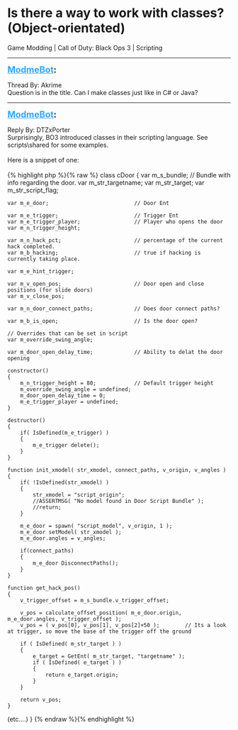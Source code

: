 # Is there a way to work with classes? (Object-orientated)
Game Modding | Call of Duty: Black Ops 3 | Scripting

---
<strong style="font-size: 1.4em;"><span style="text-decoration: underline;text-decoration-color: #34a7f9;"><span style="color:#34a7f9;">ModmeBot</span></span>:</strong>

<p>Thread By: Akrime<br />Question is in the title. Can I make classes just like in C# or Java?</p>

---
<strong style="font-size: 1.4em;"><span style="text-decoration: underline;text-decoration-color: #34a7f9;"><span style="color:#34a7f9;">ModmeBot</span></span>:</strong>

<p>Reply By: DTZxPorter<br />Surprisingly, BO3 introduced classes in their scripting language. See scripts\shared for some examples.<br /> <br />Here is a snippet of one:<br /> <br />{% highlight php %}{% raw %}
class cDoor
{
	var m_s_bundle;							// Bundle with info regarding the door.
	var m_str_targetname;
	var m_str_target;
	var m_str_script_flag;
	
	var m_e_door;							// Door Ent

	var m_e_trigger;						// Trigger Ent
	var	m_e_trigger_player;					// Player who opens the door
	var m_n_trigger_height;
	
	var m_n_hack_pct;						// percentage of the current hack completed.
	var m_b_hacking;						// true if hacking is currently taking place.
	
	var m_e_hint_trigger;

	var m_v_open_pos;						// Door open and close positions (for slide doors)
	var m_v_close_pos;
	
	var m_n_door_connect_paths;				// Does door connect paths?

	var m_b_is_open;						// Is the door open?

	// Overrides that can be set in script
	var m_override_swing_angle;

	var m_door_open_delay_time;				// Ability to delat the door opening
	
	constructor()
	{
		m_n_trigger_height = 80;			// Default trigger height
		m_override_swing_angle = undefined;
		m_door_open_delay_time = 0;
		m_e_trigger_player = undefined;
	}

	destructor()
	{
		if( IsDefined(m_e_trigger) )
		{
			m_e_trigger delete();
		}
	}

	function init_xmodel( str_xmodel, connect_paths, v_origin, v_angles )
	{
		if( !IsDefined(str_xmodel) )
		{
			str_xmodel = "script_origin";
			//ASSERTMSG( "No model found in Door Script Bundle" );
			//return;
		}

		m_e_door = spawn( "script_model", v_origin, 1 );
		m_e_door setModel( str_xmodel );
		m_e_door.angles = v_angles;
		
		if(connect_paths)
		{
			m_e_door DisconnectPaths();
		}			
	}
	
	function get_hack_pos()
	{
		v_trigger_offset = m_s_bundle.v_trigger_offset;
	
		v_pos = calculate_offset_position( m_e_door.origin, m_e_door.angles, v_trigger_offset );
		v_pos = ( v_pos[0], v_pos[1], v_pos[2]+50 );		// Its a look at trigger, so move the base of the trigger off the ground
		
		if ( IsDefined( m_str_target ) )
		{
			e_target = GetEnt( m_str_target, "targetname" );
			if ( IsDefined( e_target ) )
			{
				return e_target.origin;
			}
		}
		
		return v_pos;
	}
(etc....)
}
{% endraw %}{% endhighlight %}
</p>
